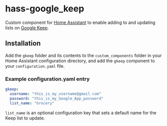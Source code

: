 # hass-google_keep
Custom component for [Home Assistant](https://home-assistant.io/) to enable adding to and updating lists on [Google Keep](https://keep.google.com/).

## Installation
Add the `gkeep` folder and its contents to the `custom_components` folder in your Home Assistant configuration directory, and add the `gkeep` component to your `configuration.yaml` file.

### Example configuration.yaml entry
```yaml
gkeep:
  username: "this_is_my_username@gmail.com"
  password: "this_is_my_Google_App_password"
  list_name: "Grocery"
```
`list_name` is an optional configuration key that sets a default name for the Keep list to update.